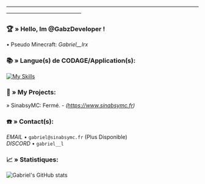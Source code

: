 
――――――――――――――――――――――――――――――――――――――――――――――――――

### 🏆​ » Hello, Im @GabzDeveloper !

• Pseudo Minecraft: *Gabriel__lrx*

### 📚​ » Langue(s) de CODAGE/Application(s):

[![My Skills](https://skillicons.dev/icons?i=java,html,mysql&theme=light)](https://skillicons.dev)

### 📍​ » My Projects:

» SinabsyMC: Fermé. - *(https://www.sinabsymc.fr)*  


### ☎️​ » Contact(s):

*EMAIL* • `gabriel@sinabsymc.fr` (Plus Disponible)  
*DISCORD* • `gabriel__l`

### 📈​ » Statistiques: 

![Gabriel's GitHub stats](https://github-readme-stats.vercel.app/api?username=GabzDeveloper&show_icons=true&theme=radical)
